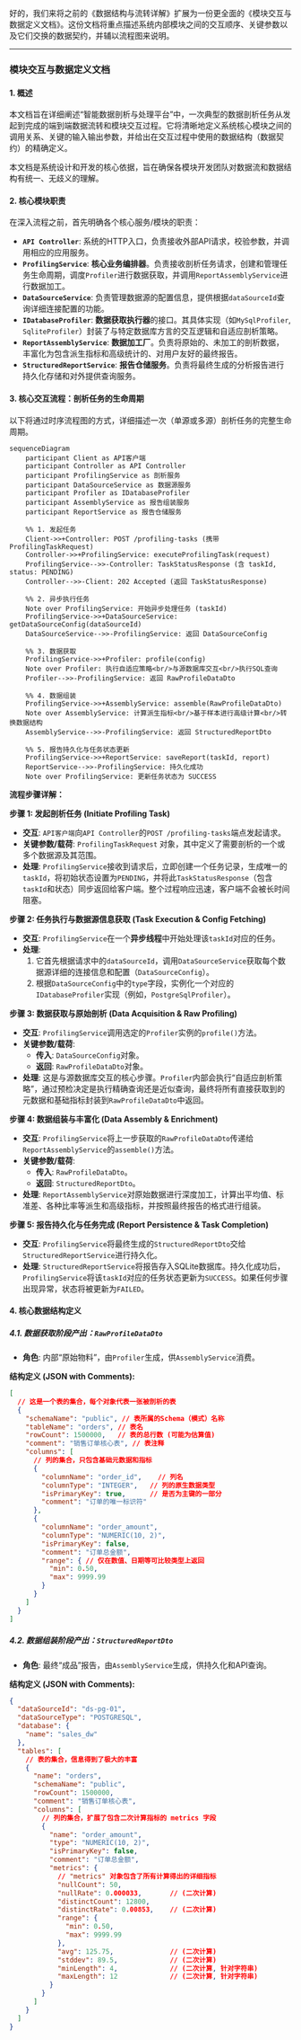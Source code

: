 好的，我们来将之前的《数据结构与流转详解》扩展为一份更全面的《模块交互与数据定义文档》。这份文档将重点描述系统内部模块之间的交互顺序、关键参数以及它们交换的数据契约，并辅以流程图来说明。

-----

### **模块交互与数据定义文档**

#### **1. 概述**

本文档旨在详细阐述“智能数据剖析与处理平台”中，一次典型的数据剖析任务从发起到完成的端到端数据流转和模块交互过程。它将清晰地定义系统核心模块之间的调用关系、关键的输入输出参数，并给出在交互过程中使用的数据结构（数据契约）的精确定义。

本文档是系统设计和开发的核心依据，旨在确保各模块开发团队对数据流和数据结构有统一、无歧义的理解。

#### **2. 核心模块职责**

在深入流程之前，首先明确各个核心服务/模块的职责：

  * **`API Controller`**: 系统的HTTP入口，负责接收外部API请求，校验参数，并调用相应的应用服务。
  * **`ProfilingService`**: **核心业务编排器**。负责接收剖析任务请求，创建和管理任务生命周期，调度`Profiler`进行数据获取，并调用`ReportAssemblyService`进行数据加工。
  * **`DataSourceService`**: 负责管理数据源的配置信息，提供根据`dataSourceId`查询详细连接配置的功能。
  * **`IDatabaseProfiler`**: **数据获取执行器**的接口。其具体实现（如`MySqlProfiler`, `SqliteProfiler`）封装了与特定数据库方言的交互逻辑和自适应剖析策略。
  * **`ReportAssemblyService`**: **数据加工厂**。负责将原始的、未加工的剖析数据，丰富化为包含派生指标和高级统计的、对用户友好的最终报告。
  * **`StructuredReportService`**: **报告仓储服务**。负责将最终生成的分析报告进行持久化存储和对外提供查询服务。

#### **3. 核心交互流程：剖析任务的生命周期**

以下将通过时序流程图的方式，详细描述一次（单源或多源）剖析任务的完整生命周期。

```mermaid
sequenceDiagram
    participant Client as API客户端
    participant Controller as API Controller
    participant ProfilingService as 剖析服务
    participant DataSourceService as 数据源服务
    participant Profiler as IDatabaseProfiler
    participant AssemblyService as 报告组装服务
    participant ReportService as 报告仓储服务

    %% 1. 发起任务
    Client->>+Controller: POST /profiling-tasks (携带 ProfilingTaskRequest)
    Controller->>+ProfilingService: executeProfilingTask(request)
    ProfilingService-->>-Controller: TaskStatusResponse (含 taskId, status: PENDING)
    Controller-->>-Client: 202 Accepted (返回 TaskStatusResponse)

    %% 2. 异步执行任务
    Note over ProfilingService: 开始异步处理任务 (taskId)
    ProfilingService->>+DataSourceService: getDataSourceConfig(dataSourceId)
    DataSourceService-->>-ProfilingService: 返回 DataSourceConfig

    %% 3. 数据获取
    ProfilingService->>+Profiler: profile(config)
    Note over Profiler: 执行自适应策略<br/>与源数据库交互<br/>执行SQL查询
    Profiler-->>-ProfilingService: 返回 RawProfileDataDto

    %% 4. 数据组装
    ProfilingService->>+AssemblyService: assemble(RawProfileDataDto)
    Note over AssemblyService: 计算派生指标<br/>基于样本进行高级计算<br/>转换数据结构
    AssemblyService-->>-ProfilingService: 返回 StructuredReportDto

    %% 5. 报告持久化与任务状态更新
    ProfilingService->>+ReportService: saveReport(taskId, report)
    ReportService-->>-ProfilingService: 持久化成功
    Note over ProfilingService: 更新任务状态为 SUCCESS
```

**流程步骤详解：**

**步骤 1: 发起剖析任务 (Initiate Profiling Task)**

  * **交互**: `API客户端`向`API Controller`的`POST /profiling-tasks`端点发起请求。
  * **关键参数/载荷**: `ProfilingTaskRequest` 对象，其中定义了需要剖析的一个或多个数据源及其范围。
  * **处理**: `ProfilingService`接收到请求后，立即创建一个任务记录，生成唯一的`taskId`，将初始状态设置为`PENDING`，并将此`TaskStatusResponse`（包含`taskId`和状态）同步返回给客户端。整个过程响应迅速，客户端不会被长时间阻塞。

**步骤 2: 任务执行与数据源信息获取 (Task Execution & Config Fetching)**

  * **交互**: `ProfilingService`在一个**异步线程**中开始处理该`taskId`对应的任务。
  * **处理**:
    1.  它首先根据请求中的`dataSourceId`，调用`DataSourceService`获取每个数据源详细的连接信息和配置（`DataSourceConfig`）。
    2.  根据`DataSourceConfig`中的`type`字段，实例化一个对应的`IDatabaseProfiler`实现（例如，`PostgreSqlProfiler`）。

**步骤 3: 数据获取与原始剖析 (Data Acquisition & Raw Profiling)**

  * **交互**: `ProfilingService`调用选定的`Profiler`实例的`profile()`方法。
  * **关键参数/载荷**:
      * **传入**: `DataSourceConfig`对象。
      * **返回**: `RawProfileDataDto`对象。
  * **处理**: 这是与源数据库交互的核心步骤。`Profiler`内部会执行“自适应剖析策略”，通过预检决定是执行精确查询还是近似查询，最终将所有直接获取到的元数据和基础指标封装到`RawProfileDataDto`中返回。

**步骤 4: 数据组装与丰富化 (Data Assembly & Enrichment)**

  * **交互**: `ProfilingService`将上一步获取的`RawProfileDataDto`传递给`ReportAssemblyService`的`assemble()`方法。
  * **关键参数/载荷**:
      * **传入**: `RawProfileDataDto`。
      * **返回**: `StructuredReportDto`。
  * **处理**: `ReportAssemblyService`对原始数据进行深度加工，计算出平均值、标准差、各种比率等派生和高级指标，并按照最终报告的格式进行组装。

**步骤 5: 报告持久化与任务完成 (Report Persistence & Task Completion)**

  * **交互**: `ProfilingService`将最终生成的`StructuredReportDto`交给`StructuredReportService`进行持久化。
  * **处理**: `StructuredReportService`将报告存入SQLite数据库。持久化成功后，`ProfilingService`将该`taskId`对应的任务状态更新为`SUCCESS`。如果任何步骤出现异常，状态将被更新为`FAILED`。

#### **4. 核心数据结构定义**

##### **4.1. 数据获取阶段产出：`RawProfileDataDto`**

  * **角色**: 内部“原始物料”，由`Profiler`生成，供`AssemblyService`消费。

**结构定义 (JSON with Comments):**

```json
[
  // 这是一个表的集合，每个对象代表一张被剖析的表
  {
    "schemaName": "public", // 表所属的Schema（模式）名称
    "tableName": "orders", // 表名
    "rowCount": 1500000,   // 表的总行数 (可能为估算值)
    "comment": "销售订单核心表", // 表注释
    "columns": [
      // 列的集合，只包含基础元数据和指标
      {
        "columnName": "order_id",    // 列名
        "columnType": "INTEGER",   // 列的原生数据类型
        "isPrimaryKey": true,      // 是否为主键的一部分
        "comment": "订单的唯一标识符"
      },
      {
        "columnName": "order_amount",
        "columnType": "NUMERIC(10, 2)",
        "isPrimaryKey": false,
        "comment": "订单总金额",
        "range": { // 仅在数值、日期等可比较类型上返回
          "min": 0.50,
          "max": 9999.99
        }
      }
    ]
  }
]
```

##### **4.2. 数据组装阶段产出：`StructuredReportDto`**

  * **角色**: 最终“成品”报告，由`AssemblyService`生成，供持久化和API查询。

**结构定义 (JSON with Comments):**

```json
{
  "dataSourceId": "ds-pg-01",
  "dataSourceType": "POSTGRESQL",
  "database": {
    "name": "sales_dw"
  },
  "tables": [
    // 表的集合，信息得到了极大的丰富
    {
      "name": "orders",
      "schemaName": "public",
      "rowCount": 1500000,
      "comment": "销售订单核心表",
      "columns": [
        // 列的集合，扩展了包含二次计算指标的 metrics 字段
        {
          "name": "order_amount",
          "type": "NUMERIC(10, 2)",
          "isPrimaryKey": false,
          "comment": "订单总金额",
          "metrics": {
            // "metrics" 对象包含了所有计算得出的详细指标
            "nullCount": 50,
            "nullRate": 0.000033,       // (二次计算)
            "distinctCount": 12800,
            "distinctRate": 0.00853,    // (二次计算)
            "range": {
              "min": 0.50,
              "max": 9999.99
            },
            "avg": 125.75,              // (二次计算)
            "stddev": 89.5,             // (二次计算)
            "minLength": 4,             // (二次计算, 针对字符串)
            "maxLength": 12             // (二次计算, 针对字符串)
          }
        }
      ]
    }
  ]
}
```